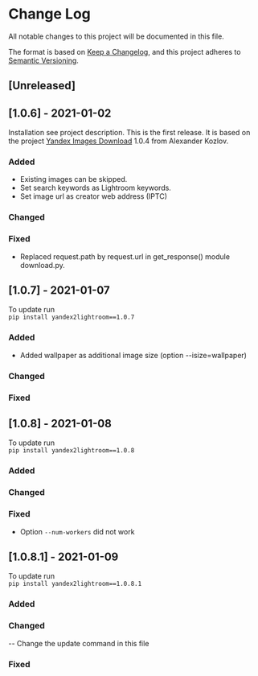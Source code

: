 
# Change Log
All notable changes to this project will be documented in this file.

The format is based on [Keep a Changelog](https://keepachangelog.com/en/1.0.0/),
and this project adheres to [Semantic Versioning](https://semver.org/spec/v2.0.0.html).

## [Unreleased] 
  
## [1.0.6] - 2021-01-02
  
Installation see project description.
This is the first release. It is based on the project [Yandex Images Download](https://pypi.org/project/yandex-images-download/)
1.0.4 from Alexander Kozlov. 
 
### Added
- Existing images can be skipped.  
- Set search keywords as Lightroom keywords.
- Set image url as creator web address (IPTC)
### Changed
### Fixed
- Replaced request.path by request.url in get_response() module download.py.
 
## [1.0.7] - 2021-01-07
To update run  
```pip install yandex2lightroom==1.0.7```

### Added
- Added wallpaper as additional image size (option --isize=wallpaper)
### Changed
### Fixed

## [1.0.8] - 2021-01-08
To update run  
```pip install yandex2lightroom==1.0.8```

### Added
### Changed
### Fixed
- Option ``--num-workers`` did not work

## [1.0.8.1] - 2021-01-09
To update run  
```pip install yandex2lightroom==1.0.8.1```

### Added
### Changed
-- Change the update command in this file
### Fixed

